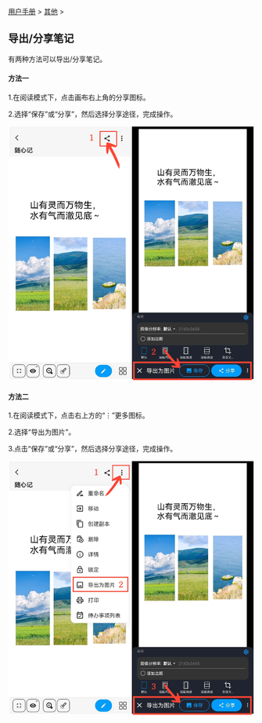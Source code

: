 [用户手册](/dragonnest/drawnote/manual) > [其他](/dragonnest/drawnote/manual/other) >

导出/分享笔记
---
有两种方法可以导出/分享笔记。

#### 方法一
1.在阅读模式下，点击画布右上角的分享图标。

2.选择“保存”或“分享”，然后选择分享途径，完成操作。

![](imgs/export_share_notes1.png)

#### 方法二
1.在阅读模式下，点击右上方的“⋮”更多图标。

2.选择“导出为图片”。

3.点击“保存”或“分享”，然后选择分享途径，完成操作。

![](imgs/export_share_notes2.png)
